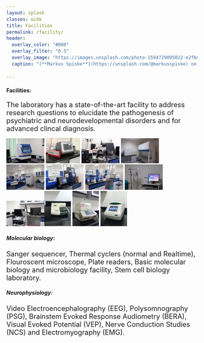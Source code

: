 ```yaml
---
layout: splash
classes: wide
title: Facilities
permalink: /facility/
header:
  overlay_color: "#000"
  overlay_filter: "0.5"
  overlay_image: "https://images.unsplash.com/photo-1594729095022-e2f6d2eece9c?ixlib=rb-1.2.1&ixid=MnwxMjA3fDB8MHxwaG90by1wYWdlfHx8fGVufDB8fHx8&auto=format&fit=crop&w=1771&q=80"
  caption: "[**Markus Spiske**](https://unsplash.com/@markusspiske) on [*Unsplash*](https://unsplash.com)"

---
```



#### **Facilities:**
<font size = "4"> The laboratory has a state-of-the-art facility to address research questions to elucidate the pathogenesis of psychiatric and neurodevelopmental disorders and for advanced clincal diagnosis.</font>

<img src="/assets/software/seq.jpg" alt="drawing" width="100"/> 
<img src="/assets/software/electrop.jpg" alt="drawing" width="90"/> 
<img src="/assets/software/micro.jpg" alt="drawing" width="100"/> <img src="/assets/software/cellculture.jpg" alt="drawing" width="100"/> <img src="/assets/software/freezer.jpg" alt="drawing" width="100"/> <img src="/assets/software/geldoc.jpg" alt="drawing" width="100"/> <img src="/assets/software/workbench.jpg" alt="drawing" width="100"/> <img src="/assets/software/eeg.jpg" alt="drawing" width="100"/> <img src="/assets/software/emg.jpg" alt="drawing" width="100"/><img src="/assets/software/PCR.jpeg" alt="drawing" width="70"/> <img src="/assets/software/realtime.jpeg" alt="drawing" width="70"/> <img src="/assets/software/reader.jpeg" alt="drawing" width="70"/>

##### **Molecular biology:** 
<font size = "4"> Sanger sequencer, Thermal cyclers (normal and Realtime), Flouroscent microscope, Plate readers, Basic molecular biology and microbiology facility, Stem cell biology laboratory.</font>
##### **Neurophysiology:** 
<font size = "4"> Video Electroencephalography (EEG), Polysomnography (PSG), Brainstem Evoked Response Audiometry (BERA), Visual Evoked Potential (VEP), Nerve Conduction Studies (NCS) and Electromyography (EMG).</font>


